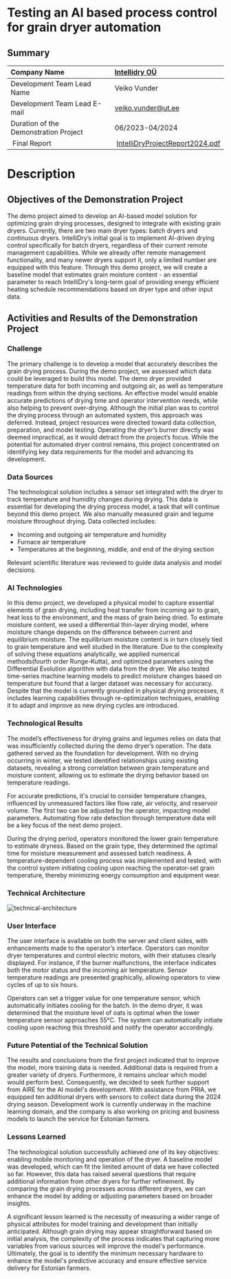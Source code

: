 # Testing an AI based process control for grain dryer automation

## Summary
| Company Name | [Intellidry OÜ](https://intellidry.eu) |
| :--- | :--- |
| Development Team Lead Name | Veiko Vunder|
| Development Team Lead E-mail | [veiko.vunder@ut.ee](mailto:veiko.vunder@ut.ee) |
| Duration of the Demonstration Project | 06/2023-04/2024 |
| Final Report | [IntelliDryProjectReport2024.pdf](https://github.com/ai-robotics-estonia/Testing_an_AI_based_process_control_for_grain_dryer_automation/blob/main/assets/IntelliDryProjectReport2024.pdf) |

# Description
## Objectives of the Demonstration Project

The demo project aimed to develop an AI-based model solution for optimizing grain drying processes, designed to integrate with existing grain dryers. Currently, there are two main dryer types: batch dryers and continuous dryers. IntelliDry’s initial goal is to implement AI-driven drying control specifically for batch dryers, regardless of their current remote management capabilities. While we already offer remote management functionality, and many newer dryers support it, only a limited number are equipped with this feature. Through this demo project, we will create a baseline model that estimates grain moisture content - an essential parameter to reach IntelliDry's long-term goal of providing energy efficient heating schedule recommendations based on dryer type and other input data.

## Activities and Results of the Demonstration Project
### Challenge

The primary challenge is to develop a model that accurately describes the grain drying process. During the demo project, we assessed which data could be leveraged to build this model. The demo dryer provided temperature data for both incoming and outgoing air, as well as temperature readings from within the drying sections. An effective model would enable accurate predictions of drying time and operator intervention needs, while also helping to prevent over-drying. Although the initial plan was to control the drying process through an automated system, this approach was deferred. Instead, project resources were directed toward data collection, preparation, and model testing. Operating the dryer’s burner directly was deemed impractical, as it would detract from the project’s focus. While the potential for automated dryer control remains, this project concentrated on identifying key data requirements for the model and advancing its development.

### Data Sources

The technological solution includes a sensor set integrated with the dryer to track temperature and humidity changes during drying. This data is essential for developing the drying process model, a task that will continue beyond this demo project. We also manually measured grain and legume moisture throughout drying. Data collected includes:

- Incoming and outgoing air temperature and humidity
- Furnace air temperature
- Temperatures at the beginning, middle, and end of the drying section

Relevant scientific literature was reviewed to guide data analysis and model decisions.

### AI Technologies
In this demo project, we developed a physical model to capture essential elements of grain drying, including heat transfer from incoming air to grain, heat loss to the environment, and the mass of grain being dried. To estimate moisture content, we used a differential thin-layer drying model, where moisture change depends on the difference between current and equilibrium moisture. The equilibrium moisture content is in turn closely tied to grain temperature and well studied in the literature. Due to the complexity of solving these equations analytically, we applied numerical methods(fourth order Runge-Kutta), and optimized parameters using the Differential Evolution algorithm with data from the dryer. We also tested time-series machine learning models to predict moisture changes based on temperature but found that a larger dataset was necessary for accuracy. Despite that the model is currently grounded in physical drying processes, it includes learning capabilities through re-optimization techniques, enabling it to adapt and improve as new drying cycles are introduced.

### Technological Results

The model’s effectiveness for drying grains and legumes relies on data that was insufficiently collected during the demo dryer’s operation. The data gathered served as the foundation for development. With no drying occurring in winter, we tested identified relationships using existing datasets, revealing a strong correlation between grain temperature and moisture content, allowing us to estimate the drying behavior based on temperature readings.

For accurate predictions, it's crucial to consider temperature changes, influenced by unmeasured factors like flow rate, air velocity, and reservoir volume. The first two can be adjusted by the operator, impacting model parameters. Automating flow rate detection through temperature data will be a key focus of the next demo project.

During the drying period, operators monitored the lower grain temperature to estimate dryness. Based on the grain type, they determined the optimal time for moisture measurement and assessed batch readiness. A temperature-dependent cooling process was implemented and tested, with the control system initiating cooling upon reaching the operator-set grain temperature, thereby minimizing energy consumption and equipment wear.

### Technical Architecture

![technical-architecture](https://github.com/ai-robotics-estonia/Testing_an_AI_based_process_control_for_grain_dryer_automation/blob/main/assets/architecture.png)


### User Interface 
The user interface is available on both the server and client sides, with enhancements made to the operator’s interface. Operators can monitor dryer temperatures and control electric motors, with their statuses clearly displayed. For instance, if the burner malfunctions, the interface indicates both the motor status and the incoming air temperature. Sensor temperature readings are presented graphically, allowing operators to view cycles of up to six hours.

Operators can set a trigger value for one temperature sensor, which automatically initiates cooling for the batch. In the demo dryer, it was determined that the moisture level of oats is optimal when the lower temperature sensor approaches 55°C. The system can automatically initiate cooling upon reaching this threshold and notify the operator accordingly.

### Future Potential of the Technical Solution
The results and conclusions from the first project indicated that to improve the model, more training data is needed. Additional data is required from a greater variety of dryers. Furthermore, it remains unclear which model would perform best. Consequently, we decided to seek further support from AIRE for the AI model's development. With assistance from PRIA, we equipped ten additional dryers with sensors to collect data during the 2024 drying season. Development work is currently underway in the machine learning domain, and the company is also working on pricing and business models to launch the service for Estonian farmers.

### Lessons Learned
The technological solution successfully achieved one of its key objectives: enabling mobile monitoring and operation of the dryer. A baseline model was developed, which can fit the limited amount of data we have collected so far. However, this data has raised several questions that require additional information from other dryers for further refinement. By comparing the grain drying processes across different dryers, we can enhance the model by adding or adjusting parameters based on broader insights.

A significant lesson learned is the necessity of measuring a wider range of physical attributes for model training and development than initially anticipated. Although grain drying may appear straightforward based on initial analysis, the complexity of the process indicates that capturing more variables from various sources will improve the model's performance. Ultimately, the goal is to identify the minimum necessary hardware to enhance the model's predictive accuracy and ensure effective service delivery for Estonian farmers.

